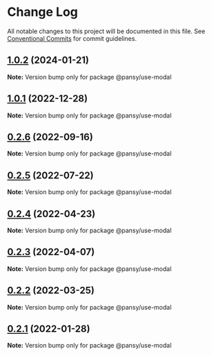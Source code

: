 # Change Log

All notable changes to this project will be documented in this file.
See [Conventional Commits](https://conventionalcommits.org) for commit guidelines.

## [1.0.2](https://github.com/pansyjs/react-hooks/compare/@pansy/use-modal@1.0.1...@pansy/use-modal@1.0.2) (2024-01-21)

**Note:** Version bump only for package @pansy/use-modal





## [1.0.1](https://github.com/pansyjs/react-hooks/compare/@pansy/use-modal@0.2.6...@pansy/use-modal@1.0.1) (2022-12-28)

**Note:** Version bump only for package @pansy/use-modal





## [0.2.6](https://github.com/pansyjs/react-hooks/compare/@pansy/use-modal@0.2.5...@pansy/use-modal@0.2.6) (2022-09-16)

**Note:** Version bump only for package @pansy/use-modal





## [0.2.5](https://github.com/pansyjs/react-hooks/compare/@pansy/use-modal@0.2.4...@pansy/use-modal@0.2.5) (2022-07-22)

**Note:** Version bump only for package @pansy/use-modal





## [0.2.4](https://github.com/pansyjs/react-hooks/compare/@pansy/use-modal@0.2.3...@pansy/use-modal@0.2.4) (2022-04-23)

**Note:** Version bump only for package @pansy/use-modal





## [0.2.3](https://github.com/pansyjs/react-hooks/compare/@pansy/use-modal@0.2.2...@pansy/use-modal@0.2.3) (2022-04-07)

**Note:** Version bump only for package @pansy/use-modal





## [0.2.2](https://github.com/pansyjs/react-hooks/compare/@pansy/use-modal@0.2.1...@pansy/use-modal@0.2.2) (2022-03-25)

**Note:** Version bump only for package @pansy/use-modal





## [0.2.1](https://github.com/pansyjs/react-hooks/compare/@pansy/use-modal@0.2.0...@pansy/use-modal@0.2.1) (2022-01-28)

**Note:** Version bump only for package @pansy/use-modal
